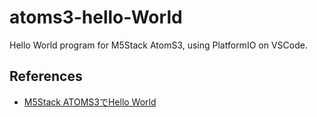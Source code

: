 # atoms3-hello-World
Hello World program for M5Stack AtomS3, using PlatformIO on VSCode.

## References
- [M5Stack ATOMS3でHello World](https://winchans.com/archives/426)
